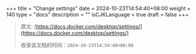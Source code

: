 +++
title = "Change settings"
date = 2024-10-23T14:54:40+08:00
weight = 140
type = "docs"
description = ""
isCJKLanguage = true
draft = false
+++

> 原文: [https://docs.docker.com/desktop/settings/](https://docs.docker.com/desktop/settings/)
>
> 收录该文档的时间：`2024-10-23T14:54:40+08:00`
